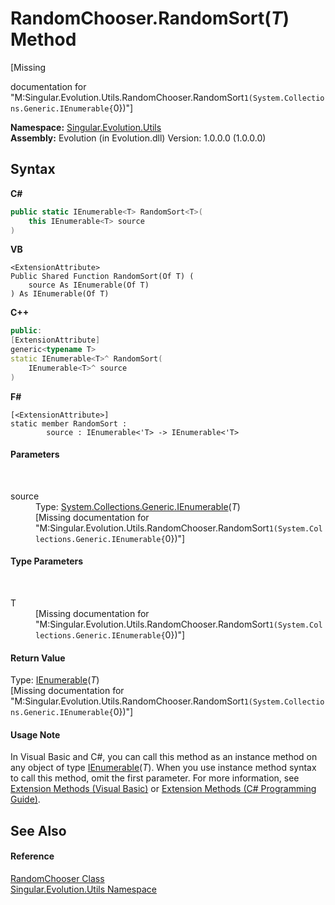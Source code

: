 # RandomChooser.RandomSort(*T*) Method 
 

\[Missing <summary> documentation for "M:Singular.Evolution.Utils.RandomChooser.RandomSort``1(System.Collections.Generic.IEnumerable{``0})"\]

**Namespace:**&nbsp;<a href="bb7b030e-87d6-8095-f2c6-b0b821b0d323">Singular.Evolution.Utils</a><br />**Assembly:**&nbsp;Evolution (in Evolution.dll) Version: 1.0.0.0 (1.0.0.0)

## Syntax

**C#**<br />
``` C#
public static IEnumerable<T> RandomSort<T>(
	this IEnumerable<T> source
)

```

**VB**<br />
``` VB
<ExtensionAttribute>
Public Shared Function RandomSort(Of T) ( 
	source As IEnumerable(Of T)
) As IEnumerable(Of T)
```

**C++**<br />
``` C++
public:
[ExtensionAttribute]
generic<typename T>
static IEnumerable<T>^ RandomSort(
	IEnumerable<T>^ source
)
```

**F#**<br />
``` F#
[<ExtensionAttribute>]
static member RandomSort : 
        source : IEnumerable<'T> -> IEnumerable<'T> 

```


#### Parameters
&nbsp;<dl><dt>source</dt><dd>Type: <a href="http://msdn2.microsoft.com/en-us/library/9eekhta0" target="_blank">System.Collections.Generic.IEnumerable</a>(*T*)<br />\[Missing <param name="source"/> documentation for "M:Singular.Evolution.Utils.RandomChooser.RandomSort``1(System.Collections.Generic.IEnumerable{``0})"\]</dd></dl>

#### Type Parameters
&nbsp;<dl><dt>T</dt><dd>\[Missing <typeparam name="T"/> documentation for "M:Singular.Evolution.Utils.RandomChooser.RandomSort``1(System.Collections.Generic.IEnumerable{``0})"\]</dd></dl>

#### Return Value
Type: <a href="http://msdn2.microsoft.com/en-us/library/9eekhta0" target="_blank">IEnumerable</a>(*T*)<br />\[Missing <returns> documentation for "M:Singular.Evolution.Utils.RandomChooser.RandomSort``1(System.Collections.Generic.IEnumerable{``0})"\]

#### Usage Note
In Visual Basic and C#, you can call this method as an instance method on any object of type <a href="http://msdn2.microsoft.com/en-us/library/9eekhta0" target="_blank">IEnumerable</a>(*T*). When you use instance method syntax to call this method, omit the first parameter. For more information, see <a href="http://msdn.microsoft.com/en-us/library/bb384936.aspx">Extension Methods (Visual Basic)</a> or <a href="http://msdn.microsoft.com/en-us/library/bb383977.aspx">Extension Methods (C# Programming Guide)</a>.

## See Also


#### Reference
<a href="cb00cea9-74e6-a1a1-8ec7-4d48c2888e2b">RandomChooser Class</a><br /><a href="bb7b030e-87d6-8095-f2c6-b0b821b0d323">Singular.Evolution.Utils Namespace</a><br />